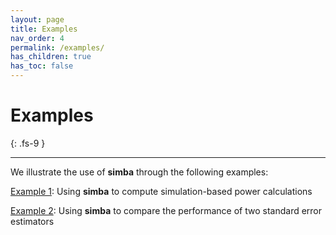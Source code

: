 ```yaml
---
layout: page
title: Examples
nav_order: 4
permalink: /examples/
has_children: true
has_toc: false
---
```


# Examples
{: .fs-9 }

---

We illustrate the use of **simba** through the following examples:

[Example 1](/examples/1): Using **simba** to compute simulation-based power calculations

[Example 2](/examples/2): Using **simba** to compare the performance of two standard error estimators
